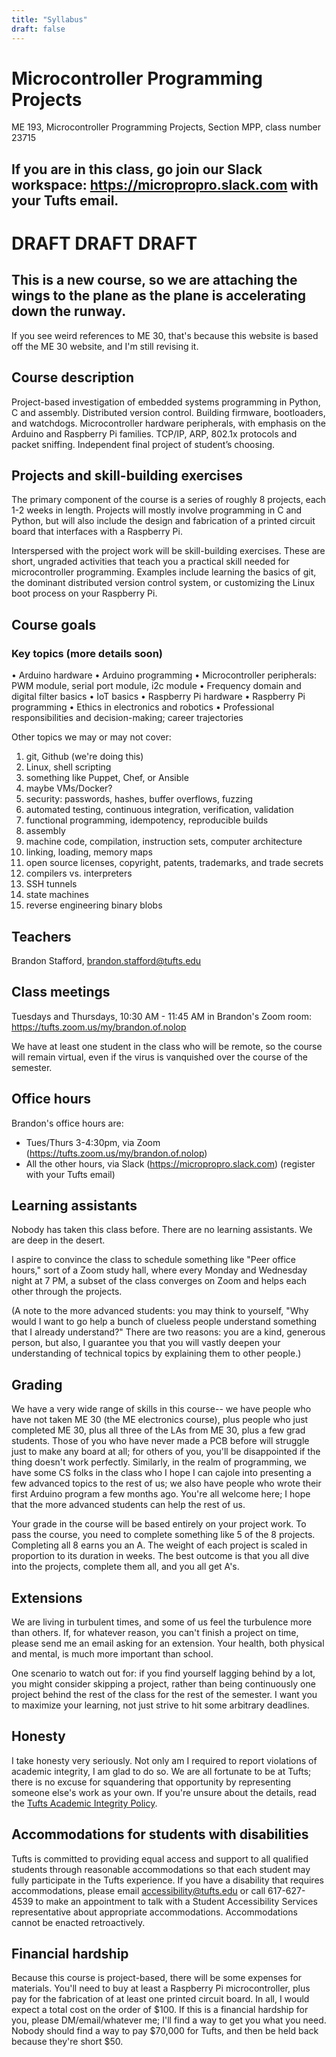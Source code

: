 ```yaml
---
title: "Syllabus"
draft: false
---
```

# Microcontroller Programming Projects

ME 193, Microcontroller Programming Projects, Section MPP, class number 23715

## If you are in this class, go join our Slack workspace: https://micropropro.slack.com with your Tufts email.

# DRAFT DRAFT DRAFT

## This is a new course, so we are attaching the wings to the plane as the plane is accelerating down the runway.

If you see weird references to ME 30, that's because this website is based off the ME 30 website, and I'm still revising it.

## Course description

Project-based investigation of embedded systems programming in Python, C and assembly. Distributed version control. Building firmware, bootloaders, and watchdogs. Microcontroller hardware peripherals, with emphasis on the Arduino and Raspberry Pi families. TCP/IP, ARP, 802.1x protocols and packet sniffing. Independent final project of student’s choosing.

## Projects and skill-building exercises

The primary component of the course is a series of roughly 8 projects, each 1-2 weeks in length. Projects will mostly involve programming in C and Python, but will also include the design and fabrication of a printed circuit board that interfaces with a Raspberry Pi.

Interspersed with the project work will be skill-building exercises. These are short, ungraded activities that teach you a practical skill needed for microcontroller programming. Examples include learning the basics of git, the dominant distributed version control system, or customizing the Linux boot process on your Raspberry Pi.

## Course goals

### Key topics (more details soon)
•	Arduino hardware
•	Arduino programming
•	Microcontroller peripherals: PWM module, serial port module, i2c module
•	Frequency domain and digital filter basics
•	IoT basics
•	Raspberry Pi hardware
•	Raspberry Pi programming
•	Ethics in electronics and robotics
•	Professional responsibilities and decision-making; career trajectories

Other topics we may or may not cover:

1. git, Github (we're doing this)
2. Linux, shell scripting
3. something like Puppet, Chef, or Ansible
4. maybe VMs/Docker?
5. security: passwords, hashes, buffer overflows, fuzzing
6. automated testing, continuous integration, verification, validation
7. functional programming, idempotency, reproducible builds
8. assembly
9. machine code, compilation, instruction sets, computer architecture
10. linking, loading, memory maps
11. open source licenses, copyright, patents, trademarks, and trade secrets
12. compilers vs. interpreters
13. SSH tunnels
14. state machines
15. reverse engineering binary blobs

## Teachers

Brandon Stafford, brandon.stafford@tufts.edu

## Class meetings

Tuesdays and Thursdays, 10:30 AM - 11:45 AM in Brandon's Zoom room: https://tufts.zoom.us/my/brandon.of.nolop

We have at least one student in the class who will be remote, so the course will remain virtual, even if the virus is vanquished over the course of the semester.

## Office hours

Brandon's office hours are:

*   Tues/Thurs 3-4:30pm, via Zoom (https://tufts.zoom.us/my/brandon.of.nolop)
*   All the other hours, via Slack (https://micropropro.slack.com) (register with your Tufts email)

## Learning assistants

Nobody has taken this class before. There are no learning assistants. We are deep in the desert.

I aspire to convince the class to schedule something like "Peer office hours," sort of a Zoom study hall, where every Monday and Wednesday night at 7 PM, a subset of the class converges on Zoom and helps each other through the projects.

(A note to the more advanced students: you may think to yourself, "Why would I want to go help a bunch of clueless people understand something that I already understand?" There are two reasons: you are a kind, generous person, but also, I guarantee you that you will vastly deepen your understanding of technical topics by explaining them to other people.)

## Grading

We have a very wide range of skills in this course-- we have people who have not taken ME 30 (the ME electronics course), plus people who just completed ME 30, plus all three of the LAs from ME 30, plus a few grad students. Those of you who have never made a PCB before will struggle just to make any board at all; for others of you, you'll be disappointed if the thing doesn't work perfectly. Similarly, in the realm of programming, we have some CS folks in the class who I hope I can cajole into presenting a few advanced topics to the rest of us; we also have people who wrote their first Arduino program a few months ago. You're all welcome here; I hope that the more advanced students can help the rest of us.

Your grade in the course will be based entirely on your project work. To pass the course, you need to complete something like 5 of the 8 projects. Completing all 8 earns you an A. The weight of each project is scaled in proportion to its duration in weeks. The best outcome is that you all dive into the projects, complete them all, and you all get A's.

## Extensions

We are living in turbulent times, and some of us feel the turbulence more than others. If, for whatever reason, you can't finish a project on time, please send me an email asking for an extension. Your health, both physical and mental, is much more important than school.

One scenario to watch out for: if you find yourself lagging behind by a lot, you might consider skipping a project, rather than being continuously one project behind the rest of the class for the rest of the semester. I want you to maximize your learning, not just strive to hit some arbitrary deadlines.

## Honesty

I take honesty very seriously. Not only am I required to report violations of academic integrity, I am glad to do so. We are all fortunate to be at Tufts; there is no excuse for squandering that opportunity by representing someone else's work as your own. If you're unsure about the details, read the [Tufts Academic Integrity Policy](https://students.tufts.edu/student-affairs/student-life-policies/academic-integrity-policy).


## Accommodations for students with disabilities

Tufts is committed to providing equal access and support to all qualified students through reasonable accommodations so that each student may fully participate in the Tufts experience. If you have a disability that requires accommodations, please email accessibility@tufts.edu or call 617-627-4539 to make an appointment to talk with a Student Accessibility Services representative about appropriate accommodations. Accommodations cannot be enacted retroactively.

## Financial hardship

Because this course is project-based, there will be some expenses for materials. You'll need to buy at least a Raspberry Pi microcontroller, plus pay for the fabrication of at least one printed circuit board. In all, I would expect a total cost on the order of $100. If this is a financial hardship for you, please DM/email/whatever me; I'll find a way to get you what you need. Nobody should find a way to pay $70,000 for Tufts, and then be held back because they're short $50. 

